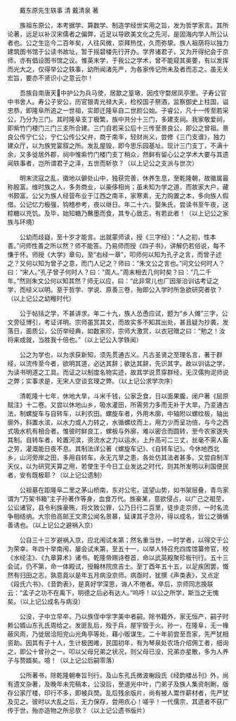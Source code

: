 　　戴东原先生轶事     清 戴清泉 著

　　族祖东原公，本考据学、算数学、制造学经世实用之旨，发为哲学家言。其所论著，远足以补汉宋儒者之偏弊，近足以导欧美文化之先河，是固海内学人所公认者也。公之生迄今二百年矣，人往风微，崇拜热忱，久而弥挚。族人祖荫将以独力建筑图书馆于公读书故址，暂于摇碧楼先行开办。学界诸君子，又为开得纪会于京师，亦有倡设图书馆之议。惟英末学，于我公之学术，曾不能窥其奥要，有以发挥而光大之，仅得举公之轶事，幼所闻渚先严，为各家传记所未及者而志之。虽无关宏旨，要亦不贤识小之意云尔！

　　吾族自南唐天中护公为兵马使，居歙之篁墩，因戍守婺居凤亭里。子寿公官中书舍人。寿公子安公，历官银青光禄大夫，检校国子祭酒，监察御史上柱国，谥忠恭，即隆阜所追之一世祖，实即迁隆阜自二世颜公始。子睿公，凡十一传至若采公，乃分为三门。其时隆阜支丁极繁，族中共分十三门，多建支祠。我家敬爱祠，即紫竹门楼门三门三支所合建。三门自若采公后十三传至景良公，即公之曾祖。景良公传宁仁公，宁仁公传公父弁，商于南丰，轻财尚义，尝修《三门支谱》，独力建众厅，以为族党宴叙之所。发乱屋毁，即今思乐园基址。现计三门支丁，不满十余，又多徙居外郡，祠中惟紫竹门楼门支丁稍众，然鲜有留心公之学术大要与其遗闻轶事者，岂所谓君子之泽，五世而斩欤？（以上记公之支派与世次）

　　明末流寇之乱，徽地以僻处山中，独获完善，休养生息，至乾隆朝，故徽属最称殷富。维时族之人，多务商业，以豪侈相尚；虽未知为学之道，而故家大户，藏书颇富。公父为族人经营布业于江西之南丰，家寒素，无力购置之本，多向族人假借。公记忆力极强，钩稽参考，夜以继日。年二十六，娶朱氏，尝读书至午夜，送粽糖以充饥。及毕，始知糖乃蘸墨而食，其专心致志，有若此者！（以上记公之家族与环境）

　　公幼而歧嶷，至十岁才能言。出就蒙师读，授《三字经》：“人之初，性本善。”问师性善之所以然？师不能答。乃易师而授《四子书》，讲解仍若俗说，每不慊于怀。师授《大学》章句，至“右经一章”，叩师何以知为孔子之言，而曾子述之？又何以知为曾子之意，而门人记之？师曰：“朱文公之言也。”问文公何时人？曰：“宋人。”孔子曾子何时人？曰：“周人。”周末相去几何时矣？曰：“几二千年。”然则朱文公何以知其然？师无以应，曰：“此非常儿也厂因渐治训诂考证之学，而经义以明。至于哲学、学说、原善三卷，殆即公入学时所急欲研究者欤？（以上记公之幼稚时代）

　　公于帖括之学，不甚讲求。年二十九，族人怂恿应试，题为“乡人傩”三字，公文旁征博引，考证详明。宗师虽赏其文，而故实多不知其出处，甚且疑为抄袭，发落日，面质公，公历举经典，如数家珍，宗师大激赏，以衣冠赠之曰：“勉之！汝将来成就，当胜我十倍也。”（以上记公入学轶闻）

　　公之为学也，以为求获新知，须先贯通古义。凡古圣贤之至理名言，著于群经，以流传至今者，欲明其道，必达其辞；欲达其辞，先识其字。故以训诂之学，为读书明道之工具。而证之以制度名物实迹，故其学说贯穿群经，无汉儒拘泥师说之弊；实事求是，无宋人空谈玄理之弊。（以上记公求学次序）

　　清乾隆十七年，休地大旱，斗米千钱，公家乏食，日以面果腹，闭户著《屈原赋注》十二卷。又尝以休地山乡，吸水灌田，所需劳力多而无补于大旱，乃变通古法，制螺旋车与自转车，以利农田。螺旋车者，外用木廓，中轴附以螺纹板，轴出廓外，斜置水滨，以水力或人力转之，水循螺纹而上，用力少而呈功倍，与今之西式吸水机有相合者。惟彼时鲜良工，螺板与外廓，难以密合而圆转，至今农家遂失其制。自转车者，轮置河滨，资流水之力以运水，上升高可二三丈，丝毫不需人畜之劳，灌溉能日夜不息。其制法详公著《螺旋车记》、《自转车记》。今休地西北乡，山河旁岸之田，多用自转车，永无亢旱之患，各处仿其法者甚多。又尝自制浑天仪，以为研究天算之用，若使生于今日工业发达之时代，则其所发明以利国便民者，安有既极耶？（以上记公遗制）

　　公祖墓在距隆阜二里之茅山桥南，东对公宅，遥望山势，如书架层叠，青鸟家谓为“万架书箱”主子孙著作等身，血食万代。族豪某，意欲侵占，以广己之祖茔，公讼诸官，县令利族豪贿，将文致公罪，公乃日行二百里，徒步走京师，一时名流争相结纳。大宗伯高邮王文肃公闻名景慕，延课其子念孙，得以成名，皆公之循循善诱也。（以上记公之避祸入京）

　　公自三十三岁避祸入京，应北闱试未第；然名重当世，一时学者，以得交于公为荣幸。年四十举南闱，屡会试未第，至五十一，以举人特召充四库馆纂修官，校《水经注》、《九章算术》诸书。乾隆帝赐诗卷首，命以武英殿聚珍板刊行。五十三会试，仍不第，命一体殿试，授翰林院庶吉士。至丁酉年五十五，以足疾困罢，慨然有归田之志，孰意竟以是年五月病没京师。病亟时，犹撰《声类表》，又点定《段氏六书》、《音韵表》，是真好学深思，诲人不倦者。卒后，京师同志挽联云：“孟子之功不在禹下，明德之后必有达人。”呜呼！以公之所学，斯当之无愧矣。（以上记公成名与病没）

　　公没，子中立早卒，乃以族侄中孚字美中者嗣。除书籍外，家无恒产，嗣子时赖公婿山东孔氏周给之。发匪乱后，殁于兵，屋宇毁于火。孙一，在隆阜，无一椽蔽风雨，乃徙居洽阳兖山光角亭等处，藉小贩谋生。二十年前尝至吾家，先严犹相资助。因其有子十人，生计极困难，民国初年，有为琴泉处农场介绍佣工者，细询之，即公十曾孙之一。叩以父母兄弟之状况，则父母已没，兄弟亦星散，多为人养子与赘婿矣。噫！（以上记公后嗣零落）

　　公所著书，除乾隆朝奉旨刊行。及山东孔氏微波榭段氏《经韵楼丛刊》外，尚有遗文杂著，及晚年未完稿本，公没后，至道光中叶，门弟子及族人集资剞劂，版存公家厅楼，印行不多，即被兵燹。乱后残余版片，尚有被人鬻作薪材者，先严犹及见之。彼时以大乱之后，无力保存，尝用疚心！嗟乎！一代儒宗，其遗者不获广传于世，殆亦造物之所忌欤？（以上记公遗书版片）
